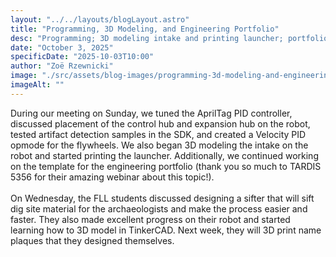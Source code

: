 ```yaml
---
layout: "../../layouts/blogLayout.astro"
title: "Programming, 3D Modeling, and Engineering Portfolio"
desc: "Programming; 3D modeling intake and printing launcher; portfolio template"
date: "October 3, 2025"
specificDate: "2025-10-03T10:00"
author: "Zoë Rzewnicki"
image: "./src/assets/blog-images/programming-3d-modeling-and-engineering-portfolio.png"
imageAlt: ""
---
```

During our meeting on Sunday, we tuned the AprilTag PID controller, discussed placement of the control hub and expansion hub on the robot, tested artifact detection samples in the SDK, and created a Velocity PID opmode for the flywheels. We also began 3D modeling the intake on the robot and started printing the launcher. Additionally, we continued working on the template for the engineering portfolio (thank you so much to TARDIS 5356 for their amazing webinar about this topic!). 
<br><br>
On Wednesday, the FLL students discussed designing a sifter that will sift dig site material for the archaeologists and make the process easier and faster. They also made excellent progress on their robot and started learning how to 3D model in TinkerCAD. Next week, they will 3D print name plaques that they designed themselves. 